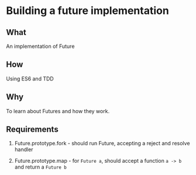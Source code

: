 # Building a future implementation


## What

An implementation of Future

## How

Using ES6 and TDD

## Why

To learn about Futures and how they work.

## Requirements

1. Future.prototype.fork - should run Future, accepting a reject and resolve handler

2. Future.prototype.map - for `Future a`, should accept a function `a -> b` and return a `Future b`

